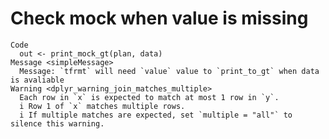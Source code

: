 # Check mock when value is missing

    Code
      out <- print_mock_gt(plan, data)
    Message <simpleMessage>
      Message: `tfrmt` will need `value` value to `print_to_gt` when data is avaliable
    Warning <dplyr_warning_join_matches_multiple>
      Each row in `x` is expected to match at most 1 row in `y`.
      i Row 1 of `x` matches multiple rows.
      i If multiple matches are expected, set `multiple = "all"` to silence this warning.

